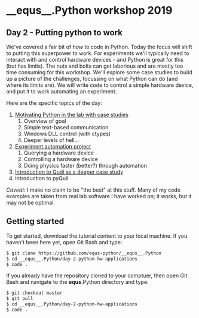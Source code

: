 # \_\_equs\_\_.Python workshop 2019
## Day 2 - Putting python to work

We've covered a fair bit of _how_ to code in Python. Today the focus will shift to putting this superpower to work. For experiments we'll typically need to interact with and control hardware devices - and Python is great for this (but has limits). The nuts and bolts can get laborious and are mostly too time consuming for this workshop. We'll explore some case studies to build up a picture of the challenges, focussing on what Python can do (and where its limits are). We will write code to control a simple hardware device, and put it to work automating an experiment.

Here are the specific topics of the day:

1. [Motivating Python in the lab with case studies](session_2_1_python_hardware_case_studies.md)
   1. Overview of goal
   2. Simple text-based communication
   3. Windows DLL control (with ctypes)
   4. Deeper levels of hell...
2. [Experiment automation project](session_2_2_hardware_control_project.md)
   1. Querying a hardware device
   2. Controlling a hardware device
   3. Doing physics faster (better?) through automation
3. [Introduction to Qudi as a deeper case study](session_2_3_introduction_to_qudi.md)
4. Introduction to pyQuil

*Caveat*: I make no claim to be "the best" at this stuff. Many of my code examples are taken from real lab software I have worked on; it works, but it may not be optimal.



## Getting started

To get started, download the tutorial content to your local machine. If you haven't been here yet, open Git Bash and type:

```bash
$ git clone https://github.com/equs-python/__equs__.Python
$ cd __equs__.Python/day-2-python-hw-applications
$ code .
```

If you already have the repository cloned to your comptuer, then open Git Bash and navigate to the __equs__.Python directory and type:

```bash
$ git checkout master
$ git pull
$ cd __equs__.Python/day-2-python-hw-applications
$ code .
```

